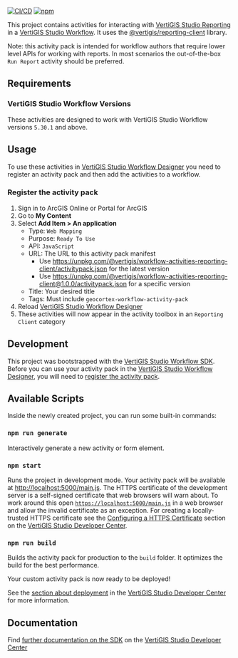 [![CI/CD](https://github.com/vertigis/workflow-activities-reporting-client/workflows/CI/CD/badge.svg)](https://github.com/vertigis/workflow-activities-reporting-client/actions)
[![npm](https://img.shields.io/npm/v/@vertigis/workflow-activities-reporting-client)](https://www.npmjs.com/package/@vertigis/workflow-activities-reporting-client)

This project contains activities for interacting with [VertiGIS Studio Reporting](https://vertigisstudio.com/products/vertigis-studio-reporting/) in a [VertiGIS Studio Workflow](https://vertigisstudio.com/products/vertigis-studio-workflow/). It uses the [@vertigis/reporting-client](https://github.com/vertigis/vertigis-reporting-client-js) library.

Note: this activity pack is intended for workflow authors that require lower level APIs for working with reports. In most scenarios the out-of-the-box `Run Report` activity should be preferred.

## Requirements

### VertiGIS Studio Workflow Versions

These activities are designed to work with VertiGIS Studio Workflow versions `5.30.1` and above.

## Usage
To use these activities in [VertiGIS Studio Workflow Designer](https://apps.vertigisstudio.com/workflow/designer/) you need to register an activity pack and then add the activities to a workflow.

### Register the activity pack

1. Sign in to ArcGIS Online or Portal for ArcGIS
1. Go to **My Content**
1. Select **Add Item > An application**
    - Type: `Web Mapping`
    - Purpose: `Ready To Use`
    - API: `JavaScript`
    - URL: The URL to this activity pack manifest
        - Use https://unpkg.com/@vertigis/workflow-activities-reporting-client/activitypack.json for the latest version
        - Use https://unpkg.com/@vertigis/workflow-activities-reporting-client@1.0.0/activitypack.json for a specific version
    - Title: Your desired title
    - Tags: Must include `geocortex-workflow-activity-pack`
1. Reload [VertiGIS Studio Workflow Designer](https://apps.vertigisstudio.com/workflow/designer/)
1. These activities will now appear in the activity toolbox in an `Reporting Client` category

## Development

This project was bootstrapped with the [VertiGIS Studio Workflow SDK](https://github.com/vertigis/vertigis-workflow-sdk). Before you can use your activity pack in the [VertiGIS Studio Workflow Designer](https://apps.vertigisstudio.com/workflow/designer/), you will need to [register the activity pack](https://developers.vertigisstudio.com/docs/workflow/sdk-web-overview#register-the-activity-pack).

## Available Scripts

Inside the newly created project, you can run some built-in commands:

### `npm run generate`

Interactively generate a new activity or form element.

### `npm start`

Runs the project in development mode. Your activity pack will be available at [http://localhost:5000/main.js](http://localhost:5000/main.js). The HTTPS certificate of the development server is a self-signed certificate that web browsers will warn about. To work around this open [`https://localhost:5000/main.js`](https://localhost:5000/main.js) in a web browser and allow the invalid certificate as an exception. For creating a locally-trusted HTTPS certificate see the [Configuring a HTTPS Certificate](https://developers.vertigisstudio.com/docs/workflow/sdk-web-overview/#configuring-a-https-certificate) section on the [VertiGIS Studio Developer Center](https://developers.vertigisstudio.com/docs/workflow/overview/).

### `npm run build`

Builds the activity pack for production to the `build` folder. It optimizes the build for the best performance.

Your custom activity pack is now ready to be deployed!

See the [section about deployment](https://developers.vertigisstudio.com/docs/workflow/sdk-web-overview/#deployment) in the [VertiGIS Studio Developer Center](https://developers.vertigisstudio.com/docs/workflow/overview/) for more information.

## Documentation

Find [further documentation on the SDK](https://developers.vertigisstudio.com/docs/workflow/sdk-web-overview/) on the [VertiGIS Studio Developer Center](https://developers.vertigisstudio.com/docs/workflow/overview/)
